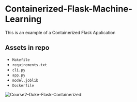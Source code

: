 # Containerized-Flask-Machine-Learning
This is an example of a Containerized Flask Application

## Assets in repo

* `Makefile`
* `requirements.txt`
* `cli.py`
* `app.py`
* `model.joblib`
* `Dockerfile`


![Course2-Duke-Flask-Containerized](https://user-images.githubusercontent.com/58792/110816231-289cd880-8259-11eb-8ab7-45c4ef5190ad.png)


